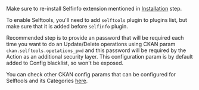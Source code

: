Make sure to re-install Selfinfo extension mentioned in [Installation](../installation.md) step.

To enable Selftools, you'll need to add `selftools` plugin to plugins list, but make sure that it is added before `selfinfo` plugin.

Recommended step is to provide an password that will be required each time you want to do an Update/Delete operations using CKAN param `ckan.selftools.opetations_pwd` and this password will be required by the Action as an additional security layer. This configuration param is by default added to Config blacklist, so won't be exposed.

You can check other CKAN config params that can be configured for Selftools and its Categories [here](config_settings.md).